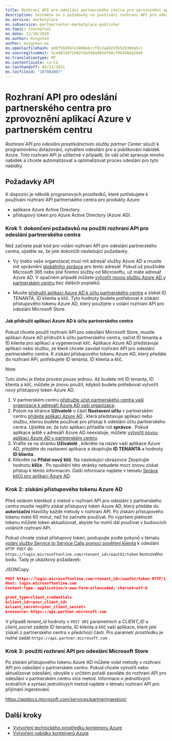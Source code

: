 ```yaml
---
title: Rozhraní API pro odeslání partnerského centra pro zprovoznění aplikací Azure na komerčním webu Microsoft Marketplace
description: Seznamte se s požadavky na používání rozhraní API pro odesílání v partnerském centru pro aplikace Azure na komerčním webu Marketplace v partnerském centru Microsoftu.
ms.service: marketplace
ms.subservice: partnercenter-marketplace-publisher
ms.topic: conceptual
ms.date: 12/10/2019
ms.author: mingshen
author: mingshen-ms
ms.openlocfilehash: ed8f5b8567e5808ebccfdc2a6d2d3b5d530da5cc
ms.sourcegitcommit: 5ce88326f2b02fda54dad05df94cf0b440da284b
ms.translationtype: MT
ms.contentlocale: cs-CZ
ms.lasthandoff: 04/22/2021
ms.locfileid: "107884007"
---
```

# <a name="partner-center-submission-api-to-onboard-azure-apps-in-partner-center"></a>Rozhraní API pro odeslání partnerského centra pro zprovoznění aplikací Azure v partnerském centru

*Rozhraní API pro odeslání prostřednictvím služby partner Center* slouží k programovému dotazování, vytváření odesílání pro a publikování nabídek Azure.  Toto rozhraní API je užitečné v případě, že váš účet spravuje mnoho nabídek a chcete automatizovat a optimalizovat proces odeslání pro tyto nabídky.

## <a name="api-prerequisites"></a>Požadavky API

K dispozici je několik programových prostředků, které potřebujete k používání rozhraní API partnerského centra pro produkty Azure: 

- aplikace Azure Active Directory.
- přístupový token pro Azure Active Directory (Azure AD).

### <a name="step-1-complete-prerequisites-for-using-the-partner-center-submission-api"></a>Krok 1: dokončení požadavků na použití rozhraní API pro odeslání partnerského centra

Než začnete psát kód pro volání rozhraní API pro odeslání partnerského centra, ujistěte se, že jste dokončili následující požadavky.

- Vy (nebo vaše organizace) musí mít adresář služby Azure AD a musíte mít oprávnění [globálního správce](../../active-directory/roles/permissions-reference.md) pro tento adresář. Pokud už používáte Microsoft 365 nebo jiné firemní služby od Microsoftu, už máte adresář Azure AD. V opačném případě můžete [vytvořit novou službu Azure AD v partnerském centru](/windows/uwp/publish/associate-azure-ad-with-partner-center#create-a-brand-new-azure-ad-to-associate-with-your-partner-center-account) bez dalších poplatků.

- Musíte [přidružit aplikaci Azure AD k účtu partnerského centra](/windows/uwp/monetize/create-and-manage-submissions-using-windows-store-services#associate-an-azure-ad-application-with-your-windows-partner-center-account) a získat ID TENANTA, ID klienta a klíč. Tyto hodnoty budete potřebovat k získání přístupového tokenu Azure AD, který použijete v volání rozhraní API pro odeslání Microsoft Store.

#### <a name="how-to-associate-an-azure-ad-application-with-your-partner-center-account"></a>Jak přidružit aplikaci Azure AD k účtu partnerského centra

Pokud chcete použít rozhraní API pro odesílání Microsoft Store, musíte aplikaci Azure AD přidružit k účtu partnerského centra, načíst ID tenanta a ID klienta pro aplikaci a vygenerovat klíč. Aplikace Azure AD představuje aplikaci nebo službu, ze které chcete zavolat rozhraní API pro odeslání partnerského centra. K získání přístupového tokenu Azure AD, který předáte do rozhraní API, potřebujete ID tenanta, ID klienta a klíč.

>[!Note]
>Tuto úlohu je třeba provést pouze jednou. Až budete mít ID tenanta, ID klienta a klíč, můžete je znovu použít, kdykoli budete potřebovat vytvořit nový přístupový token Azure AD.

1. V partnerském centru [přidružte účet partnerského centra vaší organizace k adresáři Azure AD vaší organizace](/windows/uwp/publish/associate-azure-ad-with-partner-center).
1. Potom na stránce **Uživatelé** v části **Nastavení účtu** v partnerském centru [přidejte aplikaci Azure AD](/windows/uwp/publish/add-users-groups-and-azure-ad-applications#add-azure-ad-applications-to-your-partner-center-account) , která představuje aplikaci nebo službu, kterou budete používat pro přístup k odeslání účtu partnerského centra. Ujistěte se, že tuto aplikaci přiřadíte roli **správce** . Pokud aplikace ještě v adresáři Azure AD neexistuje, můžete [vytvořit novou aplikaci Azure AD v partnerském centru](/windows/uwp/publish/add-users-groups-and-azure-ad-applications#create-a-new-azure-ad-application-account-in-your-organizations-directory-and-add-it-to-your-partner-center-account).
1. Vraťte se na stránku **Uživatelé** , klikněte na název vaší aplikace Azure AD, přejděte do nastavení aplikace a zkopírujte **ID TENANTA** a hodnoty **ID klienta** .
1. Klikněte na **Přidat nový klíč**. Na následující obrazovce Zkopírujte hodnotu **klíče** . Po opuštění této stránky nebudete moct znovu získat přístup k těmto informacím. Další informace najdete v tématu [Správa klíčů pro aplikaci Azure AD](/windows/uwp/publish/add-users-groups-and-azure-ad-applications#manage-keys).

### <a name="step-2-obtain-an-azure-ad-access-token"></a>Krok 2: získání přístupového tokenu Azure AD

Před voláním kterékoli z metod v rozhraní API pro odeslání z partnerského centra musíte nejdřív získat přístupový token Azure AD, který předáte do **autorizační** hlavičky každé metody v rozhraní API. Po získání přístupového tokenu máte 60 minut, než ho začnete používat. Po vypršení platnosti tokenu můžete token aktualizovat, abyste ho mohli dál používat v budoucích voláních rozhraní API.

Pokud chcete získat přístupový token, postupujte podle pokynů v tématu [volání služby Service to Service Calls pomocí pověření klienta](../../active-directory/azuread-dev/v1-oauth2-client-creds-grant-flow.md) k odeslání `HTTP POST` do `https://login.microsoftonline.com/<tenant_id>/oauth2/token` koncového bodu. Tady je ukázkový požadavek:

JSONCopy
```Json
POST https://login.microsoftonline.com/<tenant_id>/oauth2/token HTTP/1.1
Host: login.microsoftonline.com
Content-Type: application/x-www-form-urlencoded; charset=utf-8

grant_type=client_credentials
&client_id=<your_client_id>
&client_secret=<your_client_secret>
&resource= https://api.partner.microsoft.com
```

V případě *tenant_id* hodnoty v `POST URI` parametrech a *CLIENT_ID* a *client_secret* zadejte ID tenanta, ID klienta a klíč vaší aplikace, které jste získali z partnerského centra v předchozí části. Pro parametr *prostředku* je nutné zadat `https://api.partner.microsoft.com` .

### <a name="step-3-use-the-microsoft-store-submission-api"></a>Krok 3: použití rozhraní API pro odeslání Microsoft Store

Po získání přístupového tokenu Azure AD můžete volat metody v rozhraní API pro odesílání v partnerském centru. Pokud chcete vytvořit nebo aktualizovat odesílání, obvykle v určitém pořadí zavoláte do rozhraní API pro odesílání v partnerském centru více metod. Informace o jednotlivých scénářích a syntaxi jednotlivých metod najdete v tématu rozhraní API pro přijímání ingestování.

https://apidocs.microsoft.com/services/partneringestion/

## <a name="next-steps"></a>Další kroky

* [Vytvoření technického prostředku kontejneru Azure](../azure-container-technical-assets.md)
* [Vytvoření nabídky kontejnerů Azure](../azure-container-offer-setup.md)